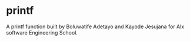 # printf
A printf function built by Boluwatife Adetayo and Kayode Jesujana for Alx software Engineering School. 
